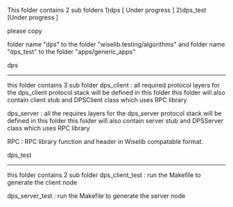 This folder contains 2 sub folders
  1)dps [ Under progress ]
  2)dps_test [Under progress ]
  
 please copy 
 
 folder name "dps" to the folder "wiselib.testing/algorithms"
 and
 folder name "dps_test" to the folder "apps/generic_apps"
 
 
 
 
 dps
 ******************************************************************
 this folder contains 3 sub folder 
  dps_client : 
      all required protocol layers for the dps_client protocol stack 
      will be defined in this folder this folder will also contain
      client stub and DPSClient class
      which uses RPC library
  
  dps_server :
      all the requires layers for the dps_server protocol stack 
      will be defined in this folder this folder will also contain
      server stub and DPSServer class
      which uses RPC library
      
  RPC :
      RPC library function and header in Wiselib compatable format.
      
      
 
 dps_test
 ******************************************************************
this folder contains 2 sub folder
  dps_client_test :
     run the Makefile to generate the client node
  
  dps_server_test :
     run the Makefile to generate the server node
